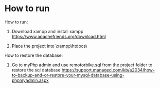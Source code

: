 # How to run

How to run:
1. Download xampp and install xampp
  https://www.apachefriends.org/download.html
  
2. Place the project into \xampp\htdocs\

How to restore the database:
1. Go to myPhp admin and use remotorbike.sql from the project folder to restore the sql database
https://support.managed.com/kb/a2034/how-to-backup-and-or-restore-your-mysql-database-using-phpmyadmin.aspx
